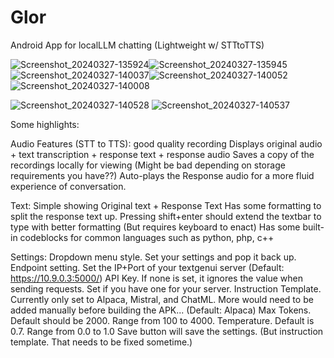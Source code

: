 # Glor
Android App for localLLM chatting (Lightweight w/ STTtoTTS)

![Screenshot_20240327-135924](https://github.com/ETomberg391/Glor/assets/23483479/ca6e6a9e-a43a-4847-bd6a-2d287a687016)![Screenshot_20240327-135945](https://github.com/ETomberg391/Glor/assets/23483479/62aa186c-6659-4838-9b4d-e57425526ae6)![Screenshot_20240327-140037](https://github.com/ETomberg391/Glor/assets/23483479/cc58a81b-a68d-4418-9231-489860d2ad17)![Screenshot_20240327-140052](https://github.com/ETomberg391/Glor/assets/23483479/77dbd0d6-d521-45c5-b40d-19533df0d8f2)![Screenshot_20240327-140008](https://github.com/ETomberg391/Glor/assets/23483479/bfd19d8f-a8a2-4926-8170-c50b31ec75e9)

![Screenshot_20240327-140528](https://github.com/ETomberg391/Glor/assets/23483479/f47521e7-5e79-422a-b18e-2f8f02fc0f17)
![Screenshot_20240327-140537](https://github.com/ETomberg391/Glor/assets/23483479/bf9eb104-2dd5-4817-90b5-59804f5af345)




Some highlights:

Audio Features (STT to TTS):
good quality recording
Displays original audio + text transcription + response text + response audio
Saves a copy of the recordings locally for viewing (Might be bad depending on storage requirements you have??)
Auto-plays the Response audio for a more fluid experience of conversation.

Text:
Simple showing Original text + Response Text
Has some formatting to split the response text up.
Pressing shift+enter should extend the textbar to type with better formatting (But requires keyboard to enact)
Has some built-in codeblocks for common languages such as python, php, c++

Settings:
Dropdown menu style. Set your settings and pop it back up.
Endpoint setting. Set the IP+Port of your textgenui server (Default: https://10.9.0.3:5000/)
API Key. If none is set, it ignores the value when sending requests. Set if you have one for your server.
Instruction Template. Currently only set to Alpaca, Mistral, and ChatML. More would need to be added manually before building the APK... (Default: Alpaca)
Max Tokens. Default should be 2000. Range from 100 to 4000.
Temperature. Default is 0.7. Range from 0.0 to 1.0
Save button will save the settings. (But instruction template. That needs to be fixed sometime.)
